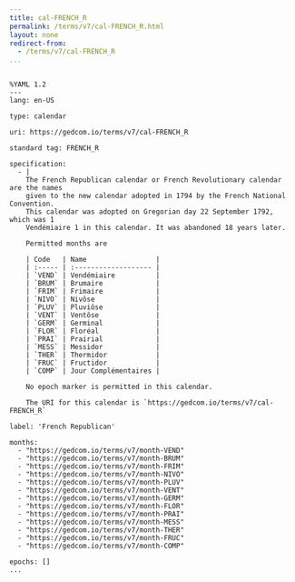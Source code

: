 ```yaml
---
title: cal-FRENCH_R
permalink: /terms/v7/cal-FRENCH_R.html
layout: none
redirect-from:
  - /terms/v7/cal-FRENCH_R
...
```


```

%YAML 1.2
---
lang: en-US

type: calendar

uri: https://gedcom.io/terms/v7/cal-FRENCH_R

standard tag: FRENCH_R

specification:
  - |
    The French Republican calendar or French Revolutionary calendar are the names
    given to the new calendar adopted in 1794 by the French National Convention.
    This calendar was adopted on Gregorian day 22 September 1792, which was 1
    Vendémiaire 1 in this calendar. It was abandoned 18 years later.
    
    Permitted months are
    
    | Code   | Name                 |
    | :----- | :------------------- |
    | `VEND` | Vendémiaire          |
    | `BRUM` | Brumaire             |
    | `FRIM` | Frimaire             |
    | `NIVO` | Nivôse               |
    | `PLUV` | Pluviôse             |
    | `VENT` | Ventôse              |
    | `GERM` | Germinal             |
    | `FLOR` | Floréal              |
    | `PRAI` | Prairial             |
    | `MESS` | Messidor             |
    | `THER` | Thermidor            |
    | `FRUC` | Fructidor            |
    | `COMP` | Jour Complémentaires |
    
    No epoch marker is permitted in this calendar.
    
    The URI for this calendar is `https://gedcom.io/terms/v7/cal-FRENCH_R`

label: 'French Republican'

months:
  - "https://gedcom.io/terms/v7/month-VEND"
  - "https://gedcom.io/terms/v7/month-BRUM"
  - "https://gedcom.io/terms/v7/month-FRIM"
  - "https://gedcom.io/terms/v7/month-NIVO"
  - "https://gedcom.io/terms/v7/month-PLUV"
  - "https://gedcom.io/terms/v7/month-VENT"
  - "https://gedcom.io/terms/v7/month-GERM"
  - "https://gedcom.io/terms/v7/month-FLOR"
  - "https://gedcom.io/terms/v7/month-PRAI"
  - "https://gedcom.io/terms/v7/month-MESS"
  - "https://gedcom.io/terms/v7/month-THER"
  - "https://gedcom.io/terms/v7/month-FRUC"
  - "https://gedcom.io/terms/v7/month-COMP"

epochs: []
...

```
